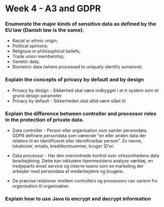 # Week 4 - A3 and GDPR

### Enumerate the major kinds of sensitive data as defined by the EU law (Danish law is the same).
- Racial or ethnic origin;
- Political opinions;
- Religious or philosophical beliefs;
- Trade union membership;
- Genetic data;
- Biometric data (where processed to uniquely identify someone).

### Explain the concepts of privacy by default and by design
- Privacy by design - Sikkerhed skal være indbygget i et it-system som et grund design parameter.
- Privacy by default - Sikkerheden skal altid være slået til.

### Explain the difference between controller and processor roles in the protection of private data.
- Data controller - Person eller organisation som samler persondata. GDPR definere persondata som værende "en eller anden data der relatere til en identificeret eller identificerbar person". Ex navne, lokationer, emails, kreditkortnummer, bruger ID'er.

- Data processor - Har den overordnede kontrol over virksomhedens data bearbejdning. Dette kan inkludere hjemmesidens analyse værktøj, en tredjeparts email service og interne teams som ex marketing der arbejder med persondata af medarbejdere og brugere.

- De præcise relationer imellem controllers og processors can variere fra organisation til organisation

### Explain how to use Java to encrypt and decrypt information
